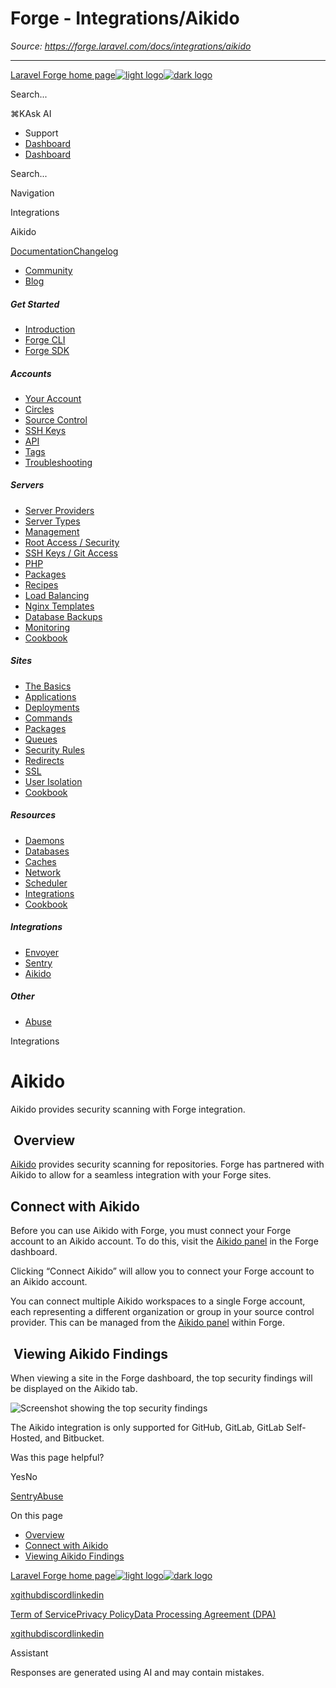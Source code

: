 # Forge - Integrations/Aikido

*Source: https://forge.laravel.com/docs/integrations/aikido*

---

[Laravel Forge home page![light logo](https://mintlify.s3.us-west-1.amazonaws.com/forge-laravel/logo/logo.svg)![dark logo](https://mintlify.s3.us-west-1.amazonaws.com/forge-laravel/logo/logo.svg)](https://forge.laravel.com)

Search...

⌘KAsk AI

- Support
- [Dashboard](https://forge.laravel.com)
- [Dashboard](https://forge.laravel.com)

Search...

Navigation

Integrations

Aikido

[Documentation](/docs/introduction)[Changelog](/docs/changelog/changelog)

- [Community](https://discord.com/invite/laravel)
- [Blog](https://blog.laravel.com/forge)

##### Get Started

- [Introduction](/docs/introduction)
- [Forge CLI](/docs/cli)
- [Forge SDK](/docs/sdk)

##### Accounts

- [Your Account](/docs/accounts/your-account)
- [Circles](/docs/accounts/circles)
- [Source Control](/docs/accounts/source-control)
- [SSH Keys](/docs/accounts/ssh)
- [API](/docs/accounts/api)
- [Tags](/docs/accounts/tags)
- [Troubleshooting](/docs/accounts/cookbook)

##### Servers

- [Server Providers](/docs/servers/providers)
- [Server Types](/docs/servers/types)
- [Management](/docs/servers/management)
- [Root Access / Security](/docs/servers/provisioning-process)
- [SSH Keys / Git Access](/docs/servers/ssh)
- [PHP](/docs/servers/php)
- [Packages](/docs/servers/packages)
- [Recipes](/docs/servers/recipes)
- [Load Balancing](/docs/servers/load-balancing)
- [Nginx Templates](/docs/servers/nginx-templates)
- [Database Backups](/docs/servers/backups)
- [Monitoring](/docs/servers/monitoring)
- [Cookbook](/docs/servers/cookbook)

##### Sites

- [The Basics](/docs/sites/the-basics)
- [Applications](/docs/sites/applications)
- [Deployments](/docs/sites/deployments)
- [Commands](/docs/sites/commands)
- [Packages](/docs/sites/packages)
- [Queues](/docs/sites/queues)
- [Security Rules](/docs/sites/security-rules)
- [Redirects](/docs/sites/redirects)
- [SSL](/docs/sites/ssl)
- [User Isolation](/docs/sites/user-isolation)
- [Cookbook](/docs/sites/cookbook)

##### Resources

- [Daemons](/docs/resources/daemons)
- [Databases](/docs/resources/databases)
- [Caches](/docs/resources/caches)
- [Network](/docs/resources/network)
- [Scheduler](/docs/resources/scheduler)
- [Integrations](/docs/resources/integrations)
- [Cookbook](/docs/resources/cookbook)

##### Integrations

- [Envoyer](/docs/integrations/envoyer)
- [Sentry](/docs/integrations/sentry)
- [Aikido](/docs/integrations/aikido)

##### Other

- [Abuse](/docs/abuse)

Integrations

# Aikido

Aikido provides security scanning with Forge integration.

## [​](#overview) Overview

[Aikido](https://aikido.dev) provides security scanning for repositories. Forge has partnered with Aikido to allow for a seamless integration with your Forge sites.

## [​](#connect-with-aikido) Connect with Aikido

Before you can use Aikido with Forge, you must connect your Forge account to an Aikido account.
To do this, visit the [Aikido panel](https://forge.laravel.com/user-profile/aikido) in the Forge dashboard.

Clicking “Connect Aikido” will allow you to connect your Forge account to an Aikido account.

You can connect multiple Aikido workspaces to a single Forge account, each representing a different organization or group in your source control provider.
This can be managed from the [Aikido panel](https://forge.laravel.com/user-profile/aikido) within Forge.

## [​](#viewing-aikido-findings) Viewing Aikido Findings

When viewing a site in the Forge dashboard, the top security findings will be displayed on the Aikido tab.

![Screenshot showing the top security findings](https://mintlify.s3.us-west-1.amazonaws.com/forge-laravel/images/aikido-top-security-findings.png)

The Aikido integration is only supported for GitHub, GitLab, GitLab Self-Hosted, and Bitbucket.

Was this page helpful?

YesNo

[Sentry](/docs/integrations/sentry)[Abuse](/docs/abuse)

On this page

- [Overview](#overview)
- [Connect with Aikido](#connect-with-aikido)
- [Viewing Aikido Findings](#viewing-aikido-findings)

[Laravel Forge home page![light logo](https://mintlify.s3.us-west-1.amazonaws.com/forge-laravel/logo/logo.svg)![dark logo](https://mintlify.s3.us-west-1.amazonaws.com/forge-laravel/logo/logo.svg)](https://forge.laravel.com)

[x](https://x.com/laravelphp)[github](https://github.com/laravel)[discord](https://discord.com/invite/laravel)[linkedin](https://linkedin.com/company/laravel)

[Term of Service](https://forge.laravel.com/terms-of-service)[Privacy Policy](https://forge.laravel.com/privacy-policy)[Data Processing Agreement (DPA)](https://forge.laravel.com/data-processing-agreement)

[x](https://x.com/laravelphp)[github](https://github.com/laravel)[discord](https://discord.com/invite/laravel)[linkedin](https://linkedin.com/company/laravel)

Assistant

Responses are generated using AI and may contain mistakes.
